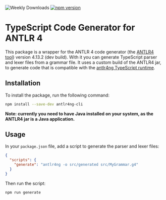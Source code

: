 ![Weekly Downloads](https://img.shields.io/npm/dw/antlr4ng-cli?style=for-the-badge&color=blue)
[![npm version](https://img.shields.io/npm/v/antlr4ng-cli?style=for-the-badge&color=yellow)](https://www.npmjs.com/package/antlr4ng-cli)

# TypeScript Code Generator for ANTLR 4

This package is a wrapper for the ANTLR 4 code generator (the [ANTLR4 tool](https://www.antlr.org/download.html)) version 4.13.2 (dev build). With it you can generate TypeScript parser and lexer files from a grammar file. It uses a custom build of the ANTLR4 jar, to generate code that is compatible with the [antlr4ng TypeScript runtime](https://www.npmjs.com/package/antlr4ng).

## Installation

To install the package, run the following command:

```bash
npm install --save-dev antlr4ng-cli
```

**Note: currently you need to have Java installed on your system, as the ANTLR4 jar is a Java application.**

## Usage

In your `package.json` file, add a script to generate the parser and lexer files:

```json
{
  "scripts": {
    "generate": "antlr4ng -o src/generated src/MyGrammar.g4"
  }
}
```

Then run the script:

```bash
npm run generate
```
